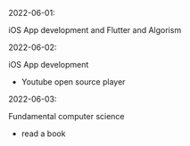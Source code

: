 
2022-06-01:

iOS App development and Flutter and Algorism

2022-06-02:

iOS App development
- Youtube open source player

2022-06-03:

Fundamental computer science  
- read a book
